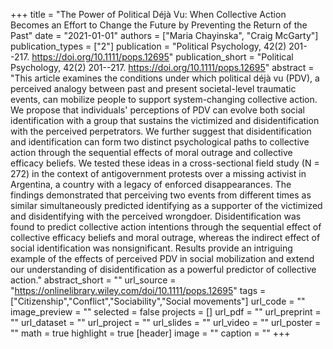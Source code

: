 +++
title = "The Power of Political Déjà Vu: When Collective Action Becomes an Effort to Change the Future by Preventing the Return of the Past"
date = "2021-01-01"
authors = ["Maria Chayinska", "Craig McGarty"]
publication_types = ["2"]
publication = "Political Psychology, 42(2) 201--217. https://doi.org/10.1111/pops.12695"
publication_short = "Political Psychology, 42(2) 201--217. https://doi.org/10.1111/pops.12695"
abstract = "This article examines the conditions under which political déjà vu (PDV), a perceived analogy between past and present societal-level traumatic events, can mobilize people to support system-changing collective action. We propose that individuals' perceptions of PDV can evolve both social identification with a group that sustains the victimized and disidentification with the perceived perpetrators. We further suggest that disidentification and identification can form two distinct psychological paths to collective action through the sequential effects of moral outrage and collective efficacy beliefs. We tested these ideas in a cross-sectional field study (N = 272) in the context of antigovernment protests over a missing activist in Argentina, a country with a legacy of enforced disappearances. The findings demonstrated that perceiving two events from different times as similar simultaneously predicted identifying as a supporter of the victimized and disidentifying with the perceived wrongdoer. Disidentification was found to predict collective action intentions through the sequential effect of collective efficacy beliefs and moral outrage, whereas the indirect effect of social identification was nonsignificant. Results provide an intriguing example of the effects of perceived PDV in social mobilization and extend our understanding of disidentification as a powerful predictor of collective action."
abstract_short = ""
url_source = "https://onlinelibrary.wiley.com/doi/10.1111/pops.12695"
tags = ["Citizenship","Conflict","Sociability","Social movements"]
url_code = ""
image_preview = ""
selected = false
projects = []
url_pdf = ""
url_preprint = ""
url_dataset = ""
url_project = ""
url_slides = ""
url_video = ""
url_poster = ""
math = true
highlight = true
[header]
image = ""
caption = ""
+++
